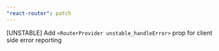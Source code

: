 ```yaml
---
"react-router": patch
---
```


[UNSTABLE] Add `<RouterProvider unstable_handleError>` prop for client side error reporting
